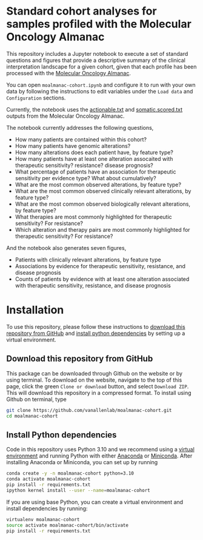 # Standard cohort analyses for samples profiled with the Molecular Oncology Almanac
This repository includes a Jupyter notebook to execute a set of standard questions and figures that provide a descriptive summary of the clinical interpretation landscape for a given cohort, given that each profile has been processed with the [Molecular Oncology Almanac](https://github.com/vanallenlab/moalmanac).  

You can open `moalmanac-cohort.ipynb` and configure it to run with your own data by following the instructions to edit variables under the `Load data` and `Configuration` sections.

Currently, the notebook uses the [actionable.txt](https://github.com/vanallenlab/moalmanac/blob/main/docs/description-of-outputs.md#actionable) and [somatic.scored.txt](https://github.com/vanallenlab/moalmanac/blob/main/docs/description-of-outputs.md#somatic-scored) outputs from the Molecular Oncology Almanac.

The notebook currently addresses the following questions,
- How many patients are contained within this cohort?
- How many patients have genomic alterations?
- How many alterations does each patient have, by feature type?
- How many patients have at least one alteration assocaited with therapeutic sensitivity? resistance? disease prognosis?
- What percentage of patients have an association for therapeutic sensitivity per evidence type? What about cumulatively?
- What are the most common observed alterations, by feature type?
- What are the most common observed clinically relevant alterations, by feature type?
- What are the most common observed biologically relevant alterations, by feature type?
- What therapies are most commonly highlighted for therapeutic sensitivity? For resistance?
- Which alteration and therapy pairs are most commonly highlighted for therapeutic sensitivity? For resistance?

And the notebook also generates seven figures, 
- Patients with clinically relevant alterations, by feature type
- Associations by evidence for therapeutic sensitivity, resistance, and disease prognosis
- Counts of patients by evidence with at least one alteration associated with therapeutic sensitivity, resistance, and disease prognosis


# Installation
To use this repository, please follow these instructions to [download this repository from GitHub](#download-this-repository-from-github) and [install python dependencies](#install-python-dependencies) by setting up a virtual environment. 

## Download this repository from GitHub
This package can be downloaded through Github on the website or by using terminal. To download on the website, navigate to the top of this page, click the green `Clone or download` button, and select `Download ZIP`. This will download this repository in a compressed format. To install using Github on terminal, type 

```bash
git clone https://github.com/vanallenlab/moalmanac-cohort.git
cd moalmanac-cohort
```


## Install Python dependencies 
Code in this repository uses Python 3.10 and we recommend using a [virtual environment](https://docs.python.org/3/tutorial/venv.html) and running Python with either [Anaconda](https://www.anaconda.com/download/) or  [Miniconda](https://conda.io/miniconda.html). After installing Anaconda or Miniconda, you can set up by running

```bash
conda create -y -n moalmanac-cohort python=3.10
conda activate moalmanac-cohort
pip install -r requirements.txt
ipython kernel install --user --name=moalmanac-cohort
```

If you are using base Python, you can create a virtual environment and install dependencies by running:
```bash
virtualenv moalmanac-cohort
source activate moalmanac-cohort/bin/activate
pip install -r requirements.txt
```
